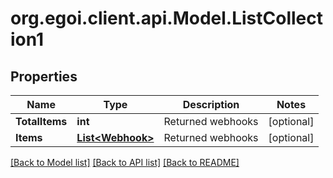 
# org.egoi.client.api.Model.ListCollection1

## Properties

Name | Type | Description | Notes
------------ | ------------- | ------------- | -------------
**TotalItems** | **int** | Returned webhooks | [optional] 
**Items** | [**List&lt;Webhook&gt;**](Webhook.md) | Returned webhooks | [optional] 

[[Back to Model list]](../README.md#documentation-for-models)
[[Back to API list]](../README.md#documentation-for-api-endpoints)
[[Back to README]](../README.md)

